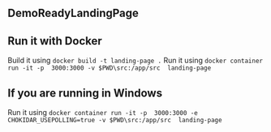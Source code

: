 ## DemoReadyLandingPage

## Run it with Docker 

Build it using `docker build -t landing-page .` 
Run it using `docker container run -it -p  3000:3000 -v $PWD\src:/app/src  landing-page`

## If you are running in Windows

Run it using `docker container run -it -p  3000:3000 -e CHOKIDAR_USEPOLLING=true -v $PWD\src:/app/src  landing-page`

